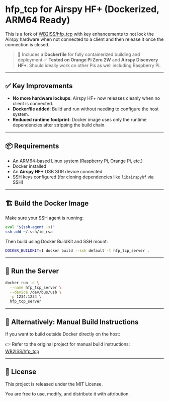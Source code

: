 # hfp_tcp for Airspy HF+ (Dockerized, ARM64 Ready)

This is a fork of [WB2ISS/hfp_tcp](https://github.com/WB2ISS/hfp_tcp) with key enhancements to not lock the Airspy hardware when not connected to a client and then release it once the connection is closed.

> 🐳 Includes a **Dockerfile** for fully containerized building and deployment
> ✅ **Tested on Orange Pi Zero 2W** and **Airspy Discovery HF+**. Should ideally work on other Pis as well including Raspberry Pi.

---

## ✅ Key Improvements

- **No more hardware lockups**: Airspy HF+ now releases cleanly when no client is connected.
- **Dockerfile added**: Build and run without needing to configure the host system.
- **Reduced runtime footprint**: Docker image uses only the runtime dependencies after stripping the build chain.

---

## 📦 Requirements

- An ARM64-based Linux system (Raspberry Pi, Orange Pi, etc.)
- Docker installed
- An **Airspy HF+** USB SDR device connected
- SSH keys configured (for cloning dependencies like `libairspyhf` via SSH)

---

## 🏗️ Build the Docker Image

Make sure your SSH agent is running:

```bash
eval "$(ssh-agent -s)"
ssh-add ~/.ssh/id_rsa
```

Then build using Docker BuildKit and SSH mount:
```bash
DOCKER_BUILDKIT=1 docker build --ssh default -t hfp_tcp_server .
```

---

## 🚀 Run the Server


```bash
docker run -d \
  --name hfp_tcp_server \
  --device /dev/bus/usb \
  -p 1234:1234 \
  hfp_tcp_server
```

---

## 🔧 Alternatively: Manual Build Instructions
If you want to build outside Docker directly on the host:

👉 Refer to the original project for manual build instructions:
[WB2ISS/hfp_tcp](https://github.com/WB2ISS/hfp_tcp)

---

## 📜 License

This project is released under the MIT License.

You are free to use, modify, and distribute it with attribution.
